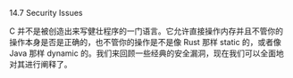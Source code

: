 14.7 Security Issues

C 并不是被创造出来写健壮程序的一门语言。它允许直接操作内存并且不管你的操作本身是否是正确的，也不管你的操作是不是像 Rust 那样 static 的，或者像 Java 那样 dynamic 的。我们来回顾一些经典的安全漏洞，现在我们可以全面地对其进行阐释了。

